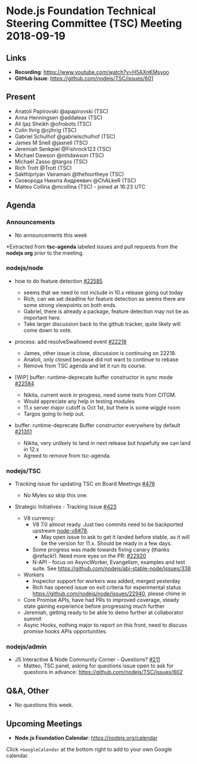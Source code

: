 # Node.js Foundation Technical Steering Committee (TSC) Meeting 2018-09-19

## Links

* **Recording**:  https://www.youtube.com/watch?v=H5AXnKMsyoo
* **GitHub Issue**: https://github.com/nodejs/TSC/issues/601

## Present

* Anatoli Papirovski @apapirovski (TSC)
* Anna Henningsen @addaleax (TSC)
* Ali Ijaz Sheikh @ofrobots (TSC)
* Colin Ihrig @cjihrig (TSC)
* Gabriel Schulhof @gabrielschulhof (TSC)
* James M Snell @jasnell (TSC)
* Jeremiah Senkpiel @Fishrock123 (TSC)
* Michael Dawson @mhdawson (TSC)
* Michaël Zasso @targos (TSC)
* Rich Trott @Trott (TSC)
* Sakthipriyan Vairamani @thefourtheye (TSC)
* Сковорода Никита Андреевич @ChALkeR (TSC)
* Matteo Collina @mcollina (TSC) - joined at 16:23 UTC

## Agenda

### Announcements

* No announcements this week

*Extracted from **tsc-agenda** labeled issues and pull requests from the **nodejs org** prior to the meeting.

### nodejs/node

* how to do feature detection [#22585](https://github.com/nodejs/node/issues/22585)
  * seems that we need to not include in 10.x release going out today
  * Rich, can we set deadline for feature detection as seems there are some strong
    viewpoints on both ends.
  * Gabriel, there is already a package, feature detection may not be as important here.
  * Take larger discussion back to the github tracker, quite likely will come down to vote.

* process: add resolveSwallowed event [#22218](https://github.com/nodejs/node/pull/22218)
  * James, other issue is close, discussion is continuing on 22218.
  * Anatoli, only closed because did not want to continue to rebase
  * Remove from TSC agenda and let it run its course.

* \[WiP\] buffer: runtime-deprecate buffer constructor in sync mode [#22584](https://github.com/nodejs/node/pull/22584)
  * Nikita, current work in progress, need some tests from CITGM.
  * Would appreciate any help in testing modules
  * 11.x server major cutoff is Oct 1st, but there is some wiggle room
  * Targos going to help out.

* buffer: runtime-deprecate Buffer constructor everywhere by default [#21351](https://github.com/nodejs/node/pull/21351)
  * Nikita, very unlikely to land in next release but hopefully we can land in 12.x
  * Agreed to remove from tsc-agenda.

### nodejs/TSC

* Tracking issue for updating TSC on Board Meetings [#476](https://github.com/nodejs/TSC/issues/476)
  * No Myles so skip this one.

* Strategic Initiatives - Tracking Issue [#423](https://github.com/nodejs/TSC/issues/423)
  * V8 currency:
    * V8 7.0 almost ready. Just two commits need to be backported upstream
      [node-v8#78](https://github.com/nodejs/node-v8/issues/78).
      * May open issue to ask to get it landed before stable, as it will be the version for
        11.x.  Should be ready in a few days.
    * Some progress was made towards fixing canary (thanks @refack!).
      Need more eyes on the PR: [#22920](https://github.com/nodejs/node/pull/22920)
    * N-API - focus on AsyncWorker, Evangelism, examples and test suite. See
    https://github.com/nodejs/abi-stable-node/issues/338
  * Workers
    * Inspector support for workers was added, merged yesterday
    * Rich has opened issue on exit criteria for experimental status
      https://github.com/nodejs/node/issues/22940, please chime in
  * Core Promise APIs, have had PRs to improved coverage,
    steady state gaining experience before progressing much further
  * Jeremiah, getting ready to be able to demo further at collaborator summit
  * Async Hooks, nothing major to report on this front, need to discuss promise
    hooks APIs opportunities.

### nodejs/admin

* JS Interactive & Node Community Corner - Questions? [#211](https://github.com/nodejs/admin/issues/211)
  * Matteo, TSC panel, asking for questions issue open to ask for questions in advance:
    https://github.com/nodejs/TSC/issues/602

## Q&A, Other

* No questions this week.

## Upcoming Meetings

* **Node.js Foundation Calendar**: https://nodejs.org/calendar

Click `+GoogleCalendar` at the bottom right to add to your own Google calendar.
